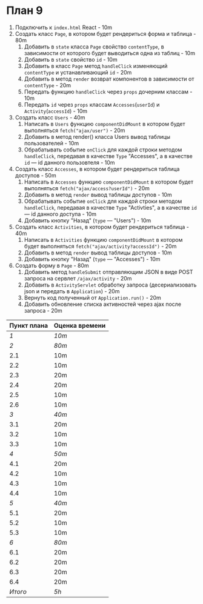 # План 9
1. Подключить к `index.html` React - 10m
2. Создать класс `Page`, в котором будет рендериться форма и таблица - 80m
	1. Добавить в `state` класса `Page` свойство `contentType`, в зависимости от которого будет выводиться одна из таблиц - 10m
	2. Добавить в `state` свойство `id` - 10m
	3. Добавить в класс `Page` метод `handleClick` изменяющий `contentType` и устанавливающий `id` - 20m
	5. Добавить в метод `render` возврат компонентов в зависимости от `contentType` - 20m
	4. Передать функцию `handleClick` через `props` дочерним классам - 10m
	6. Передать `id` через `props` классам `Accesses`(`userId`) и `Activity`(`accessId`) - 10m
3. Создать класс `Users` - 40m
	1. Написать в `Users` функцию `componentDidMount` в котором будет выполняться `fetch("ajax/user")` - 20m
	2. Добавить в метод render() класса Users вывод таблицы пользователей - 10m
	3. Обрабатывать событие `onClick` для каждой строки методом `handleClick`, передавая в качестве `Type` "Accesses", а в качестве `id` — id данного пользовтеля - 10m
4. Создать класс `Accesses`, в котором будет рендериться таблица доступов - 50m
	1. Написать в `Accesses` функцию `componentDidMount` в котором будет выполняться `fetch("ajax/access?userId")` - 20m
	2. Добавить в метод `render` вывод таблицы доступов - 10m
	3. Обрабатывать событие `onClick` для каждой строки методом `handleClick`, передавая в качестве `Type` "Activties", а в качестве `id` — id данного доступа - 10m
	4. Добавить кнопку "Назад" (`type` — "Users") - 10m
5. Создать класс `Activities`, в котором будет рендериться таблица - 40m
	1. Написать в `Activities` функцию `componentDidMount` в котором будет выполняться `fetch("ajax/activity?accessId")` - 20m
	2. Добавить в метод `render` вывод таблицы доступов - 10m
	4. Добавить кнопку "Назад" (`type` — "Accesses") - 10m
6. Создать форму в `Page` - 80m
	1. Добавить метод `handleSubmit` отправляющим JSON в виде POST запроса на сервлет `/ajax/activity` - 20m
	2. Добавить в `ActivityServlet` обработку запроса (десериализовать json и передать в `Application`) - 20m
	3. Вернуть код полученный от `Application.run()` - 20m
	4. Добавить обновление списка активностей через ajax после запроса - 20m


| Пункт плана | Оценка времени |
| --- | --- |
| *1* | *10m* |
| *2* | *80m* |
| 2.1 | 10m |
| 2.2 | 10m |
| 2.3 | 20m |
| 2.4 | 20m |
| 2.5 | 10m |
| 2.6 | 10m |
| *3* | *40m* |
| 3.1 | 20m |
| 3.2 | 10m |
| 3.3 | 10m |
| *4* | *50m* |
| 4.1 | 20m |
| 4.2 | 10m |
| 4.3 | 10m |
| 4.4 | 10m |
| *5* | *40m* |
| 5.1 | 20m |
| 5.2 | 10m |
| 5.3 | 10m |
| *6* | *80m* |
| 6.1 | 20m |
| 6.2 | 20m |
| 6.3 | 20m |
| 6.4 | 20m |
| *Итого* | *5h* |

